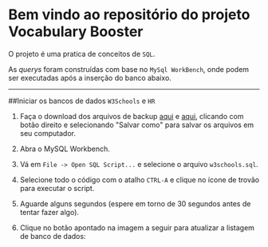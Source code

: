 # Bem vindo ao repositório do projeto Vocabulary Booster

O projeto é uma pratica de conceitos de `SQL`.

As _querys_ foram construídas com base no `MySql WorkBench`, onde podem ser executadas após a inserção do banco abaixo.

---

##Iniciar os bancos de dados `W3Schools` e `HR`

1. Faça o download dos arquivos de backup [aqui](w3schools.sql) e [aqui](hr.sql), clicando com botão direito e selecionando "Salvar como" para salvar os arquivos em seu computador.

2. Abra o MySQL Workbench.
3. Vá em `File -> Open SQL Script...` e selecione o arquivo `w3schools.sql`.
4. Selecione todo o código com o atalho `CTRL-A` e clique no ícone de trovão para executar o script.
5. Aguarde alguns segundos (espere em torno de 30 segundos antes de tentar fazer algo).
6. Clique no botão apontado na imagem a seguir para atualizar a listagem de banco de dados:
